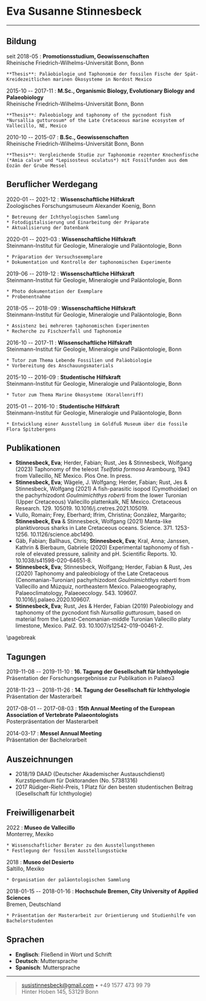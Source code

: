 Eva Susanne Stinnesbeck
============

----

Bildung
---------

seit 2018-05
:   **Promotionsstudium, Geowissenschaften**\
Rheinische Friedrich-Wilhelms-Universität Bonn, Bonn

    **Thesis**: Paläobiologie und Taphonomie der fossilen Fische der Spät-Kreidezeitlichen marinen Ökosysteme in Nordost Mexico

2015-10 -- 2017-11
:   **M.Sc., Organismic Biology, Evolutionary Biology and Palaeobiology**\
Rheinische Friedrich-Wilhelms-Universität Bonn, Bonn

    **Thesis**: Paleobiology and taphonomy of the pycnodont fish *Nursallia gutturosum* of the Late Cretaceous marine ecosystem of Vallecillo, NE, Mexico

2010-10 --  2015-07
:   **B.Sc., Geowissenschaften**\
Rheinische Friedrich-Wilhelms-Universität Bonn, Bonn

    **Thesis**: Vergleichende Studie zur Taphonomie rezenter Knochenfische (*Amia calva* und *Lepisosteus oculatus*) mit Fossilfunden aus dem Eozän der Grube Messel


Beruflicher Werdegang
----------

2020-01 -- 2021-12
:   **Wissenschaftliche Hilfskraft**\
    Zoologisches Forschungsmuseum Alexander Koenig, Bonn

    * Betreuung der Ichthyologischen Sammlung
    * Fotodigitalisierung und Einarbeitung der Präparate
    * Aktualisierung der Datenbank

2020-01 -- 2021-03
:   **Wissenschaftliche Hilfskraft**\
    Steinmann-Institut für Geologie, Mineralogie und Paläontologie, Bonn

    * Präparation der Versuchsexemplare
    * Dokumentation und Kontrolle der taphonomischen Experimente

2019-06 -- 2019-12
:   **Wissenschaftliche Hilfskraft**\
    Steinmann-Institut für Geologie, Mineralogie und Paläontologie, Bonn

    * Photo dokumentation der Exemplare
    * Probenentnahme

2018-05 -- 2018-09
:   **Wissenschaftliche Hilfskraft**\
    Steinmann-Institut für Geologie, Mineralogie und Paläontologie, Bonn

    * Assistenz bei mehreren taphonomischen Experimenten
    * Recherche zu Fischzerfall und Taphonomie

2016-10 -- 2017-11
:   **Wissenschaftliche Hilfskraft**\
    Steinmann-Institut für Geologie, Mineralogie und Paläontologie, Bonn

    * Tutor zum Thema Lebende Fossilien und Paläobiologie
    * Vorbereitung des Anschauungsmaterials 

2015-10 -- 2016-09
:   **Studentische Hilfskraft**\
    Steinmann-Institut für Geologie, Mineralogie und Paläontologie, Bonn

    * Tutor zum Thema Marine Ökosysteme (Korallenriff)
   

2015-01 -- 2016-10
:   **Studentische Hilfskraft**\
    Steinmann-Institut für Geologie, Mineralogie und Paläontologie, Bonn

    * Entwicklung einer Ausstellung im Goldfuß Museum über die fossile Flora Spitzbergens 


Publikationen
--------------------

* **Stinnesbeck, Eva**; Herder, Fabian; Rust, Jes & Stinnesbeck, Wolfgang (2023) Taphonomy of the teleost *Tselfatia formosa* Arambourg, 1943 from Vallecillo, NE Mexico. Plos One. In press.
* **Stinnesbeck, Eva**; Wägele, J. Wolfgang; Herder, Fabian; Rust, Jes & Stinnesbeck, Wolfgang (2021) A fish-parasitic isopod (Cymothoidae) on the pachyrhizodont *Goulmimichthys roberti* from the lower Turonian (Upper Cretaceous) Vallecillo plattenkalk, NE Mexico. Cretaceous Research. 129. 105019. 10.1016/j.cretres.2021.105019.
* Vullo, Romain; Frey, Eberhard; Ifrim, Christina; González, Margarito; **Stinnesbeck, Eva** & Stinnesbeck, Wolfgang (2021) Manta-like planktivorous sharks in Late Cretaceous oceans. Science. 371. 1253-1256. 10.1126/science.abc1490.
* Gäb, Fabian; Ballhaus, Chris; **Stinnesbeck, Eva**; Kral, Anna; Janssen, Kathrin & Bierbaum, Gabriele (2020) Experimental taphonomy of fish - role of elevated pressure, salinity and pH. Scientific Reports. 10. 10.1038/s41598-020-64651-8.
* **Stinnesbeck, Eva**; Stinnesbeck, Wolfgang; Herder, Fabian & Rust, Jes (2020) Taphonomy and paleobiology of the Late Cretaceous (Cenomanian-Turonian) pachyrhizodont *Goulmimichthys roberti* from Vallecillo and Múzquiz, northeastern Mexico. Palaeogeography, Palaeoclimatology, Palaeoecology. 543. 109607. 10.1016/j.palaeo.2020.109607.
* **Stinnesbeck, Eva**; Rust, Jes & Herder, Fabian (2019) Paleobiology and taphonomy of the pycnodont fish *Nursallia gutturosum*, based on material from the Latest-Cenomanian-middle Turonian Vallecillo platy limestone, Mexico. PalZ. 93. 10.1007/s12542-019-00461-2.

\pagebreak

Tagungen
--------------------

2019-11-08 -- 2019-11-10
:   **16. Tagung der Gesellschaft für Ichthyologie**\
    Präsentation der Forschungsergebnisse zur Publikation in Palaeo3

2018-11-23 -- 2018-11-26
:   **14. Tagung der Gesellschaft für Ichthyologie**\
    Präsentation der Masterarbeit

2017-08-01 -- 2017-08-03
:   **15th Annual Meeting of the European Association of Vertebrate Palaeontologists**\
    Posterpräsentation der Masterarbeit

2014-03-17
:   **Messel Annual Meeting**\
    Präsentation der Bachelorarbeit


Auszeichnungen
--------------------

* 2018/19 DAAD (Deutscher Akademischer Austauschdienst) Kurzstipendium für Doktoranden (No. 57381316)
* 2017 Rüdiger-Riehl-Preis, 1 Platz für den besten studentischen Beitrag (Gesellschaft für Ichthyologie)

Freiwilligenarbeit
--------------------

2022
:   **Museo de Vallecillo**\
    Monterrey, Mexiko

    * Wissenschaftlicher Berater zu den Ausstellungsthemen
    * Festlegung der fossilen Ausstellungsstücke

2018
:   **Museo del Desierto**\
    Saltillo, Mexiko

    * Organisation der paläontologischen Sammlung

2018-01-15 -- 2018-01-16
:   **Hochschule Bremen, City University of Applied Sciences**\
    Bremen, Deutschland

    * Präsentation der Masterarbeit zur Orientierung und Studienhilfe von Bachelorstudenten

Sprachen
----------------------------------------

* **Englisch**: Fließend in Wort und Schrift
* **Deutsch**: Muttersprache
* **Spanisch**: Muttersprache

----

> <susistinnesbeck@gmail.com> • +49 1577 473 99 79\
> Hinter Hoben 145, 53129 Bonn
